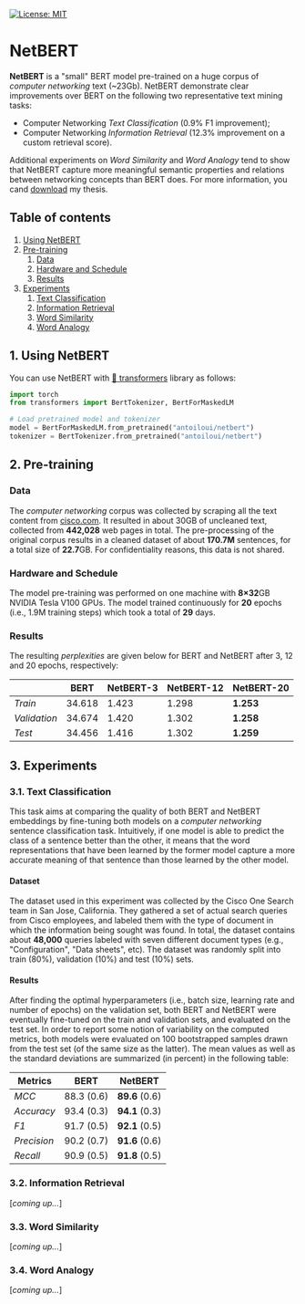[![License: MIT](https://img.shields.io/badge/License-MIT-yellow.svg)](https://opensource.org/licenses/MIT)

# NetBERT

**NetBERT** is a "small" BERT model pre-trained on a huge corpus of *computer networking* text (~23Gb). NetBERT demonstrate clear improvements over BERT on the following two representative text mining tasks: 
- Computer Networking *Text Classification* (0.9% F1 improvement);
- Computer Networking *Information Retrieval* (12.3% improvement on a custom retrieval score).

Additional experiments on *Word Similarity* and *Word Analogy* tend to show that NetBERT capture more meaningful semantic properties and relations between networking concepts than BERT does. For more information, you cand [download](https://matheo.uliege.be/bitstream/2268.2/9060/7/Antoine_Louis_Thesis.pdf) my thesis.

## Table of contents
1. [Using NetBERT](#using_netbert)
2. [Pre-training](#pretraining)
    1. [Data](#data)
    2. [Hardware and Schedule](#hardware)
    3. [Results](#results)
3. [Experiments](#experiments)
    1. [Text Classification](#text_classification)
    2. [Information Retrieval](#info_retrieval)
    3. [Word Similarity](#word_similarity)
    4. [Word Analogy](#word_analogy)


## 1. Using NetBERT <a name="using_netbert"></a>
You can use NetBERT with [🤗 transformers](https://github.com/huggingface/transformers) library as follows:

```python
import torch
from transformers import BertTokenizer, BertForMaskedLM

# Load pretrained model and tokenizer
model = BertForMaskedLM.from_pretrained("antoiloui/netbert")
tokenizer = BertTokenizer.from_pretrained("antoiloui/netbert")
```

## 2. Pre-training <a name="pretraining"></a>

### Data <a name="data"></a>
The *computer networking* corpus was collected by scraping all the text content from [cisco.com](https://www.cisco.com/). It resulted in about 30GB of uncleaned text, collected from **442,028** web pages in total. The pre-processing of the original corpus results in a cleaned dataset of about **170.7M** sentences, for a total size of **22.7**GB. For confidentiality reasons, this data is not shared.

### Hardware and Schedule <a name="hardware"></a>
The model pre-training was performed on one machine with **8×32**GB NVIDIA Tesla V100 GPUs. The model trained continuously for **20** epochs (i.e., 1.9M training steps) which took a total of **29** days.

### Results <a name="results"></a>
The resulting *perplexities* are given below for BERT and NetBERT after 3, 12 and 20 epochs, respectively:


|              | BERT   | NetBERT-3 | NetBERT-12 | NetBERT-20 |
|--------------|--------|-----------|------------|------------|
| *Train*      | 34.618 | 1.423     | 1.298      | **1.253**  |
| *Validation* | 34.674 | 1.420     | 1.302      | **1.258**  |
| *Test*       | 34.456 | 1.416     | 1.302      | **1.259**  |


## 3. Experiments <a name="experiments"></a>

### 3.1. Text Classification <a name="text_classification"></a>
This task aims at comparing the quality of both BERT and NetBERT embeddings by fine-tuning both models on a *computer networking* sentence classification task. Intuitively, if one model is able to predict the class of a sentence better than the other, it means that the word representations that have been learned by the former model capture a more accurate meaning of that sentence than those learned by the other model.

#### Dataset
The dataset used in this experiment was collected by the Cisco One Search team in San Jose, California. They gathered a set of actual search queries from Cisco employees, and labeled them with the type of document in which the information being sought was found. In total, the dataset contains about **48,000** queries labeled with seven different document types (e.g., "Configuration", "Data sheets", etc). The dataset was randomly split into train (80%), validation (10%) and test
(10%) sets.

#### Results
After finding the optimal hyperparameters (i.e., batch size, learning rate and number of epochs) on the validation set, both BERT and NetBERT were eventually fine-tuned on the train and validation sets, and evaluated on the test set. In order to report some notion of variability on the computed metrics, both models were
evaluated on 100 bootstrapped samples drawn from the test set (of the same size as the latter). The mean values as well as the standard deviations are summarized (in percent) in the following table:

| Metrics     | BERT       | NetBERT        |
|-------------|------------|----------------|
| *MCC*       | 88.3 (0.6) | **89.6** (0.6) |
| *Accuracy*  | 93.4 (0.3) | **94.1** (0.3) |
| *F1*        | 91.7 (0.5) | **92.1** (0.5) |
| *Precision* | 90.2 (0.7) | **91.6** (0.6) |
| *Recall*    | 90.9 (0.5) | **91.8** (0.5) |

### 3.2. Information Retrieval <a name="info_retrieval"></a>
[*coming up...*]

### 3.3. Word Similarity <a name="word_similarity"></a>
[*coming up...*]

### 3.4. Word Analogy <a name="word_analogy"></a>
[*coming up...*]

